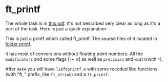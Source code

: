 # ft_printf

The whole task is in [this pdf](https://github.com/franckevicz/ft_printf/blob/master/ft_printf.en.pdf). It's not described very clear as long as it's a part of the task.
Here is just a quick explanation.

This is just a printf which called ft_printf. The sourse files of it located in [folder printf](https://github.com/franckevicz/ft_printf/tree/master/printf).

It has most of conversions without floating point numbers. All the `modificators` and some flags [`-+ 0`] as well as `precision` and `width`(with `*`).

After `make` you will have `libftprintf.a` with some recoded libc functions (with "ft\_" prefix, like `ft_strsub`) and a `ft_printf`.
